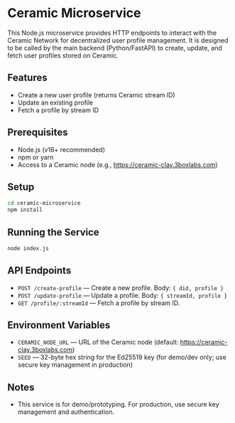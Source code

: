 # Ceramic Microservice

This Node.js microservice provides HTTP endpoints to interact with the Ceramic Network for decentralized user profile management. It is designed to be called by the main backend (Python/FastAPI) to create, update, and fetch user profiles stored on Ceramic.

## Features
- Create a new user profile (returns Ceramic stream ID)
- Update an existing profile
- Fetch a profile by stream ID

## Prerequisites
- Node.js (v16+ recommended)
- npm or yarn
- Access to a Ceramic node (e.g., https://ceramic-clay.3boxlabs.com)

## Setup
```bash
cd ceramic-microservice
npm install
```

## Running the Service
```bash
node index.js
```

## API Endpoints
- `POST /create-profile` — Create a new profile. Body: `{ did, profile }`
- `POST /update-profile` — Update a profile. Body: `{ streamId, profile }`
- `GET /profile/:streamId` — Fetch a profile by stream ID.

## Environment Variables
- `CERAMIC_NODE_URL` — URL of the Ceramic node (default: https://ceramic-clay.3boxlabs.com)
- `SEED` — 32-byte hex string for the Ed25519 key (for demo/dev only; use secure key management in production)

## Notes
- This service is for demo/prototyping. For production, use secure key management and authentication. 